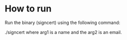 # How to run

Run the binary (signcert) using the following command:

./signcert <arg1> <arg2> where arg1 is a name and the arg2 is an email.